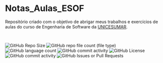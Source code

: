 # Notas_Aulas_ESOF
Repositório criado com o objetivo de abrigar meus trabalhos e exercícios de aulas do curso de Engenharia de Software da [UNICESUMAR](https://www.unicesumar.edu.br/).

<br />

![GitHub Repo Size](https://img.shields.io/github/repo-size/robson-cruz/Notas_Aulas_ESOF)
![GitHub repo file count (file type)](https://img.shields.io/github/directory-file-count/robson-cruz/Notas_Aulas_ESOF)
![GitHub language count](https://img.shields.io/github/languages/count/robson-cruz/Notas_Aulas_ESOF)
![GitHub commit activity](https://img.shields.io/github/commit-activity/t/robson-cruz/Notas_Aulas_ESOF)
![GitHub License](https://img.shields.io/github/license/robson-cruz/Notas_Aulas_ESOF)
![GitHub commit activity](https://img.shields.io/github/commit-activity/m/robson-cruz/Notas_Aulas_ESOF)
![GitHub Issues or Pull Requests](https://img.shields.io/github/issues-pr-closed/robson-cruz/Notas_Aulas_ESOF)
